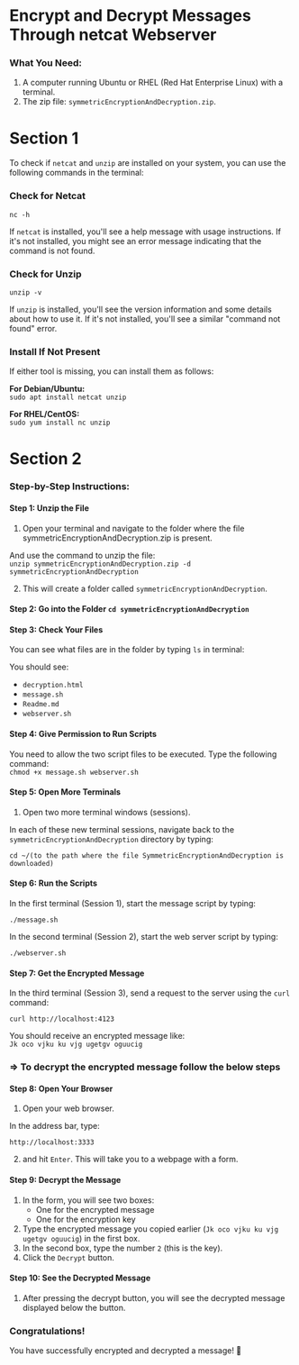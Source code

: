 #  **Encrypt and Decrypt Messages Through netcat Webserver**

### **What You Need:**

1. A computer running Ubuntu or RHEL (Red Hat Enterprise Linux) with a terminal.  
2. The zip file: `symmetricEncryptionAndDecryption.zip`.

# **Section 1**

To check if `netcat` and `unzip` are installed on your system, you can use the following commands in the terminal:

### **Check for Netcat**

`nc -h`

If `netcat` is installed, you'll see a help message with usage instructions. If it's not installed, you might see an error message indicating that the command is not found.

### **Check for Unzip**

`unzip -v`

If `unzip` is installed, you'll see the version information and some details about how to use it. If it's not installed, you'll see a similar "command not found" error.

### **Install If Not Present**

If either tool is missing, you can install them as follows:

**For Debian/Ubuntu:**  
`sudo apt install netcat unzip`

**For RHEL/CentOS:**  
`sudo yum install nc unzip`

# **Section 2**

### **Step-by-Step Instructions:**

#### **Step 1: Unzip the File**

1. Open your terminal and navigate to the folder where the file symmetricEncryptionAndDecryption.zip is present.

And use the command to unzip the file:  
`unzip symmetricEncryptionAndDecryption.zip -d symmetricEncryptionAndDecryption`

2. This will create a folder called `symmetricEncryptionAndDecryption`.

#### **Step 2: Go into the Folder** `cd symmetricEncryptionAndDecryption`

#### **Step 3: Check Your Files**

You can see what files are in the folder by typing `ls` in terminal:  

You should see:  
   * `decryption.html`  
   * `message.sh`  
   * `Readme.md`  
   * `webserver.sh`

#### **Step 4: Give Permission to Run Scripts**

You need to allow the two script files to be executed. Type the following command:  
`chmod +x message.sh webserver.sh`

#### **Step 5: Open More Terminals**

1. Open two more terminal windows (sessions).

In each of these new terminal sessions, navigate back to the `symmetricEncryptionAndDecryption` directory by typing:

`cd ~/(to the path where the file SymmetricEncryptionAndDecryption is downloaded)`

#### **Step 6: Run the Scripts**

In the first terminal (Session 1), start the message script by typing:

`./message.sh`

In the second terminal (Session 2), start the web server script by typing:

`./webserver.sh`

#### **Step 7: Get the Encrypted Message**

In the third terminal (Session 3), send a request to the server using the `curl` command:

`curl http://localhost:4123`

You should receive an encrypted message like:  
`Jk oco vjku ku vjg ugetgv oguucig`

### => To decrypt the encrypted message follow the below steps

#### **Step 8: Open Your Browser**

1. Open your web browser.

In the address bar, type:

`http://localhost:3333`

2. and hit `Enter`. This will take you to a webpage with a form.

#### **Step 9: Decrypt the Message**

1. In the form, you will see two boxes:  
   * One for the encrypted message  
   * One for the encryption key  
2. Type the encrypted message you copied earlier (`Jk oco vjku ku vjg ugetgv oguucig`) in the first box.  
3. In the second box, type the number `2` (this is the key).  
4. Click the `Decrypt` button.

#### **Step 10: See the Decrypted Message**

1. After pressing the decrypt button, you will see the decrypted message displayed below the button.

### **Congratulations\!**

You have successfully encrypted and decrypted a message\! 🎉
